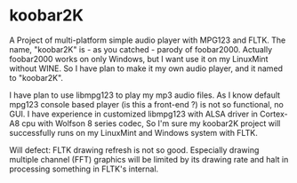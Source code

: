 koobar2K
========

A Project of multi-platform simple audio player with MPG123 and FLTK.
The name, "koobar2K" is - as you catched - parody of foobar2000.
Actually foobar2000 works on only Windows, but I want use it on my LinuxMint without WINE.
So I have plan to make it my own audio player, and it named to "koobar2K".

I have plan to use libmpg123 to play my mp3 audio files.
As I know default mpg123 console based player (is this a front-end ?) is not so functional, no GUI.
I have experience in customized libmpg123 with ALSA driver in Cortex-A8 cpu with Wolfson 8 series codec, So I'm sure my koobar2K project will successfully runs on my LinuxMint and Windows system with FLTK.

Will defect: FLTK drawing refresh is not so good. Especially drawing multiple channel (FFT) graphics will be limited by its drawing rate and halt in processing something in FLTK's internal. 
